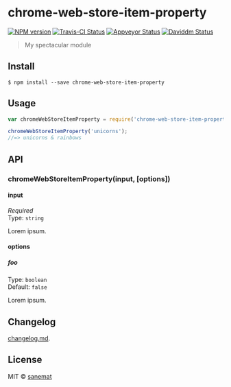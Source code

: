 # chrome-web-store-item-property

[![NPM version][npm-image]][npm-url] [![Travis-CI Status][travis-image]][travis-url] [![Appveyor Status][appveyor-image]][appveyor-url] [![Daviddm Status][daviddm-image]][daviddm-url]

> My spectacular module


## Install

```
$ npm install --save chrome-web-store-item-property
```


## Usage

```js
var chromeWebStoreItemProperty = require('chrome-web-store-item-property');

chromeWebStoreItemProperty('unicorns');
//=> unicorns & rainbows
```



## API

### chromeWebStoreItemProperty(input, [options])

#### input

*Required*  
Type: `string`

Lorem ipsum.

#### options

##### foo

Type: `boolean`  
Default: `false`

Lorem ipsum.


## Changelog

[changelog.md](./changelog.md).


## License

MIT © [sanemat](http://sane.jp)


[travis-url]: https://travis-ci.org/pandawing/node-chrome-web-store-item-property
[travis-image]: https://img.shields.io/travis/pandawing/node-chrome-web-store-item-property/master.svg?style=flat-square&label=travis
[appveyor-url]: https://ci.appveyor.com/project/sanemat/node-chrome-web-store-item-property/branch/master
[appveyor-image]: https://img.shields.io/appveyor/ci/sanemat/node-chrome-web-store-item-property/master.svg?style=flat-square&label=appveyor
[npm-url]: https://npmjs.org/package/chrome-web-store-item-property
[npm-image]: https://img.shields.io/npm/v/chrome-web-store-item-property.svg?style=flat-square
[daviddm-url]: https://david-dm.org/pandawing/node-chrome-web-store-item-property
[daviddm-image]: https://img.shields.io/david/pandawing/node-chrome-web-store-item-property.svg?style=flat-square

